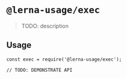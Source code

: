 # `@lerna-usage/exec`

> TODO: description

## Usage

```
const exec = require('@lerna-usage/exec');

// TODO: DEMONSTRATE API
```
